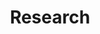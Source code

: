 ---
layout: page
title: Research
nav: true
nav_order: 2
dropdown: true
children: 
    - title: Background
      permalink: /publications/
    - title: divider
    - title: Publications
      permalink: /publications/
---